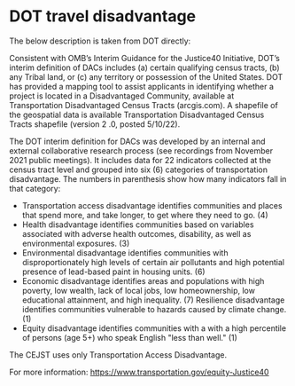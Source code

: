 # DOT travel disadvantage

The below description is taken from DOT directly: 

Consistent with OMB’s Interim Guidance for the Justice40 Initiative, DOT’s interim definition of DACs includes (a) certain qualifying census tracts, (b) any Tribal land, or (c) any territory or possession of the United States. DOT has provided a mapping tool to assist applicants in identifying whether a project is located in a Disadvantaged Community, available at Transportation Disadvantaged Census Tracts (arcgis.com). A shapefile of the geospatial data is available  Transportation Disadvantaged Census Tracts shapefile (version 2 .0, posted 5/10/22).

The DOT interim definition for DACs was developed by an internal and external collaborative research process (see recordings from November 2021 public meetings). It includes data for 22 indicators collected at the census tract level and grouped into six (6) categories of transportation disadvantage. The numbers in parenthesis show how many indicators fall in that category:

- Transportation access disadvantage identifies communities and places that spend more, and take longer, to get where they need to go. (4)
- Health disadvantage identifies communities based on variables associated with adverse health outcomes, disability, as well as environmental exposures. (3)
- Environmental disadvantage identifies communities with disproportionately high levels of certain air pollutants and high potential presence of lead-based paint in housing units. (6)
- Economic disadvantage identifies areas and populations with high poverty, low wealth, lack of local jobs, low homeownership, low educational attainment, and high inequality. (7)
Resilience disadvantage identifies communities vulnerable to hazards caused by climate change. (1)
- Equity disadvantage identifies communities with a with a high percentile of persons (age 5+) who speak English "less than well." (1)

The CEJST uses only Transportation Access Disadvantage. 

For more information: https://www.transportation.gov/equity-Justice40